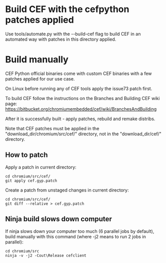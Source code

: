 # Build CEF with the cefpython patches applied

Use tools/automate.py with the --build-cef flag to build CEF
in an automated way with patches in this directory applied.


# Build manually

CEF Python official binaries come with custom CEF binaries
with a few patches applied for our use case.

On Linux before running any of CEF tools apply the issue73 patch
first.

To build CEF follow the instructions on the Branches and
Building CEF wiki page:
https://bitbucket.org/chromiumembedded/cef/wiki/BranchesAndBuilding

After it is successfully built - apply patches, rebuild and remake
distribs.

Note that CEF patches must be applied in the
"download_dir/chromium/src/cef/" directory, not in the "download_dir/cef/"
directory.


## How to patch

Apply a patch in current directory:
```
cd chromium/src/cef/
git apply cef.gyp.patch
```

Create a patch from unstaged changes in current directory:
```
cd chromium/src/cef/
git diff --relative > cef.gyp.patch
```


## Ninja build slows down computer

If ninja slows down your computer too much (6 parallel jobs by default),
build manually with this command (where -j2 means to run 2 jobs in parallel):
```
cd chromium/src
ninja -v -j2 -Cout\Release cefclient
```
